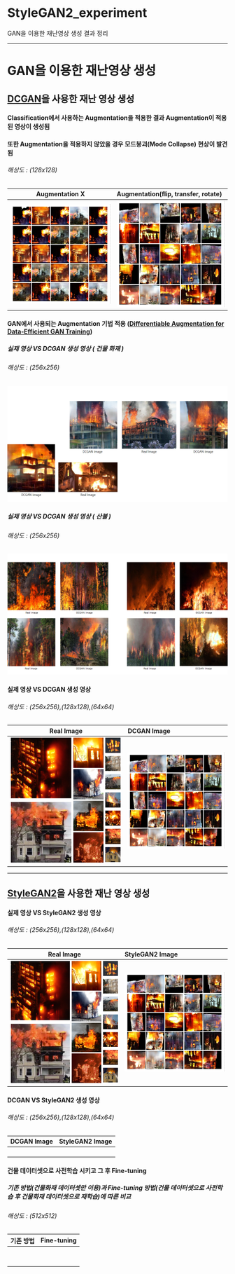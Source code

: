 # StyleGAN2_experiment
GAN을 이용한 재난영상 생성 결과 정리

----------------

# GAN을 이용한 재난영상 생성
## [DCGAN](https://arxiv.org/pdf/1511.06434.pdf)을 사용한 재난 영상 생성
 
#### Classification에서 사용하는 Augmentation을 적용한 결과 Augmentation이 적용된 영상이 생성됨
#### 또한 Augmentation을 적용하지 않았을 경우 모드붕괴(Mode Collapse) 현상이 발견됨
###### 해상도 : (128x128)
| Augmentation X | Augmentation(flip, transfer, rotate) | 
| ------- | :------ |
| ![](https://github.com/Hwa-Jong/StyleGAN2_experiment/blob/main/imgs/DCGAN%20%EB%8D%B0%EC%9D%B4%ED%84%B0%20%EC%A6%9D%EA%B0%95%20X%EA%B2%B0%EA%B3%BC%20128x128.png) | ![](https://github.com/Hwa-Jong/StyleGAN2_experiment/blob/main/imgs/DCGAN%20%EB%8D%B0%EC%9D%B4%ED%84%B0%20%EC%A6%9D%EA%B0%95_filp_transfer_rotate%20%EA%B2%B0%EA%B3%BC%20128x128.png) |


#### GAN에서 사용되는 Augmentation 기법 적용 ([Differentiable Augmentation for Data-Efficient GAN Training](https://arxiv.org/pdf/2006.10738.pdf))
##### 실제 영상 VS DCGAN 생성 영상 ( 건물 화재 )
###### 해상도 : (256x256)
![](https://github.com/Hwa-Jong/StyleGAN2_experiment/blob/main/imgs/DCGAN%20%EC%83%9D%EC%84%B1%20%EC%9D%B4%EB%AF%B8%EC%A7%80%20%EC%8B%A4%EC%A0%9C%20%EC%9D%B4%EB%AF%B8%EC%A7%80%EC%99%80%20%EB%B9%84%EA%B5%90%20256x256.png)

##### 실제 영상 VS DCGAN 생성 영상 ( 산불 )
###### 해상도 : (256x256)
![](https://github.com/Hwa-Jong/StyleGAN2_experiment/blob/main/imgs/DCGAN%20%EC%83%9D%EC%84%B1%20%EC%9D%B4%EB%AF%B8%EC%A7%80%20%EC%8B%A4%EC%A0%9C%20%EC%9D%B4%EB%AF%B8%EC%A7%80%EC%99%80%20%EB%B9%84%EA%B5%90(%EC%82%B0%EB%B6%88)%20256x256.png)

#### 실제 영상 VS DCGAN 생성 영상
###### 해상도 : (256x256),(128x128),(64x64)
| Real Image | DCGAN Image | 
| ------- | :------ |
| ![](https://github.com/Hwa-Jong/StyleGAN2_experiment/blob/main/imgs/%EC%8B%A4%EC%A0%9C%20%EC%9D%B4%EB%AF%B8%EC%A7%80%EC%99%80%20DCGAN%20%EC%9D%B4%EB%AF%B8%EC%A7%80%20%EB%B9%84%EA%B5%90_%EC%8B%A4%EC%A0%9C.png) | ![](https://github.com/Hwa-Jong/StyleGAN2_experiment/blob/main/imgs/DCGAN%20%EB%8D%B0%EC%9D%B4%ED%84%B0%20%EC%A6%9D%EA%B0%95_filp_transfer_rotate%20%EA%B2%B0%EA%B3%BC%20128x128.png) |

----------------
## [StyleGAN2](https://arxiv.org/pdf/1511.06434.pdf)을 사용한 재난 영상 생성
#### 실제 영상 VS StyleGAN2 생성 영상
###### 해상도 : (256x256),(128x128),(64x64)
| Real Image | StyleGAN2 Image | 
| ------- | :------ |
| ![](https://github.com/Hwa-Jong/StyleGAN2_experiment/blob/main/imgs/%EC%8B%A4%EC%A0%9C%20%EC%9D%B4%EB%AF%B8%EC%A7%80%EC%99%80%20DCGAN%20%EC%9D%B4%EB%AF%B8%EC%A7%80%20%EB%B9%84%EA%B5%90_%EC%8B%A4%EC%A0%9C.png) | ![](https://github.com/Hwa-Jong/StyleGAN2_experiment/blob/main/imgs/DCGAN%20%EB%8D%B0%EC%9D%B4%ED%84%B0%20%EC%A6%9D%EA%B0%95_filp_transfer_rotate%20%EA%B2%B0%EA%B3%BC%20128x128.png) |

#### DCGAN VS StyleGAN2 생성 영상
###### 해상도 : (256x256),(128x128),(64x64)
| DCGAN Image | StyleGAN2 Image | 
| ------- | :------ |
| ![]() | ![]() |



#### 건물 데이터셋으로 사전학습 시키고 그 후 Fine-tuning
##### 기존 방법(건물화재 데이터셋만 이용)과 Fine-tuning 방법(건물 데이터셋으로 사전학습 후 건물화재 데이터셋으로 재학습)에 따른 비교
###### 해상도 : (512x512)
| 기존 방법 | Fine-tuning | 
| ------- | :------ |
| ![]() | ![]() |
| ![]() | ![]() |
